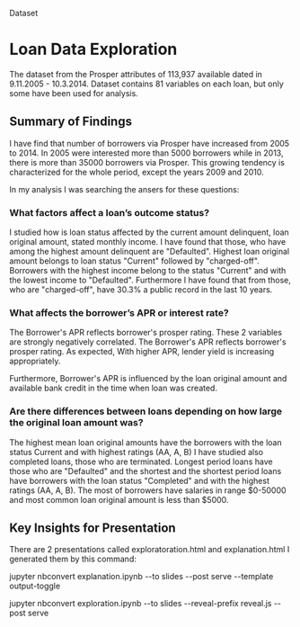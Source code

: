 
Dataset
# Loan Data Exploration

The dataset from the Prosper attributes of 113,937 available dated in 9.11.2005 - 10.3.2014. Dataset contains 81 variables on each loan, but only some have been used for analysis. 

## Summary of Findings

I have find that number of borrowers via Prosper have increased from 2005 to 2014. In 2005 were interested more than 5000 borrowers while in 2013, there is more than 35000 borrowers via Prosper. This growing tendency is characterized for the whole period, except the years 2009 and 2010.

In my analysis I was searching the ansers for these questions:

### What factors affect a loan’s outcome status?

I studied how is loan status affected by the current amount delinquent, loan original amount, stated monthly income.
I have found that those, who have among the highest amount delinquent are "Defaulted". Highest loan original amount belongs to loan status "Current" followed by "charged-off".
Borrowers with the highest income belong to the status "Current" and with the lowest income to "Defaulted". 
Furthermore I have found that from those, who are "charged-off", have 30.3% a public record in the last 10 years. 

### What affects the borrower’s APR or interest rate?

The Borrower's APR reflects borrower's prosper rating. These 2 variables are strongly negatively correlated. The Borrower's APR reflects borrower's prosper rating.
As expected, With higher APR, lender yield is increasing appropriately.

Furthermore, Borrower's APR is influenced by the loan original amount and available bank credit in the time when loan was created.

### Are there differences between loans depending on how large the original loan amount was?

The highest mean loan original amounts have the borrowers with the loan status Current and with highest ratings (AA, A, B)
I have studied also completed loans, those who are terminated. Longest period loans have those who are "Defaulted" and the shortest and the shortest period loans have borrowers with the loan status "Completed" and with the highest ratings (AA, A, B).
The most of borrowers have salaries in range $0-50000 and most common loan original amount is less than $5000.

## Key Insights for Presentation

There are 2 presentations called  exploratoration.html and explanation.html
I generated them by this command:

jupyter nbconvert explanation.ipynb --to slides --post serve --template output-toggle

jupyter nbconvert exploration.ipynb --to slides --reveal-prefix reveal.js --post serve
